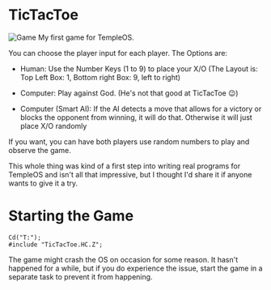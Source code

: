 # TicTacToe
![Game](https://raw.githubusercontent.com/Rion96/TicTacToe/master/TicTacToe.PNG)
My first game for TempleOS.

You can choose the player input for each player. The Options are:

  - Human:  Use the Number Keys (1 to 9) to place your X/O (The Layout is: Top Left Box: 1, Bottom right Box: 9, left to right)
                  
  - Computer: Play against God. (He's not that good at TicTacToe 😉)
  
  - Computer (Smart AI): If the AI detects a move that allows for a victory or blocks the opponent from winning, it will do that. Otherwise it will just place X/O randomly
  
If you want, you can have both players use random numbers to play and observe the game.

This whole thing was kind of a first step into writing real programs for TempleOS and isn't all that impressive, but I thought I'd share it if anyone wants to give it a try.

# Starting the Game

    Cd("T:");
    #include "TicTacToe.HC.Z";
  
The game might crash the OS on occasion for some reason. It hasn't happened for a while, but if you do experience the issue, start the game in a separate task to prevent it from happening.
